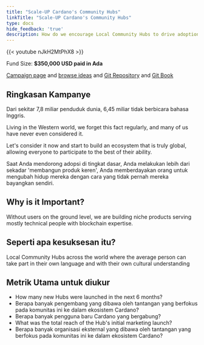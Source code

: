 ```yaml
---
title: "Scale-UP Cardano's Community Hubs"
linkTitle: "Scale-UP Cardano's Community Hubs"
type: docs
hide_feedback: 'true'
description: How do we encourage Local Community Hubs to drive adoption and awareness of Cardano in the next 6 months?
---
```


{{&lt; youtube nJkH2MtPhX8 &gt;}}

Fund Size: **$350,000 USD paid in Ada**

[Campaign page](https://cardano.ideascale.com/a/campaign-home/26244) and [browse ideas](https://cardano.ideascale.com/a/ideas/top/campaign-filter/byids/campaigns/26244/stage/unspecified) and [Git Repository](https://github.com/Catalyst-Challenges/F7-Scale-UP-Cardanos-Community-Hubs) and [Git Book](https://quality-assurance-dao.gitbook.io/catalyst-fund-7-challenges/fund-7/scale-up-cardanos-community-hubs)

## Ringkasan Kampanye

Dari sekitar 7,8 miliar penduduk dunia, 6,45 miliar tidak berbicara bahasa Inggris.

Living in the Western world, we forget this fact regularly, and many of us have never even considered it.

Let's consider it now and start to build an ecosystem that is truly global, allowing everyone to participate to the best of their ability.

Saat Anda mendorong adopsi di tingkat dasar, Anda melakukan lebih dari sekadar 'membangun produk keren', Anda memberdayakan orang untuk mengubah hidup mereka dengan cara yang tidak pernah mereka bayangkan sendiri.

## Why is it Important?

Without users on the ground level, we are building niche products serving mostly technical people with blockchain expertise.

## Seperti apa kesuksesan itu?

Local Community Hubs across the world where the average person can take part in their own language and with their own cultural understanding

## Metrik Utama untuk diukur

- How many new Hubs were launched in the next 6 months?
- Berapa banyak pengembang yang dibawa oleh tantangan yang berfokus pada komunitas ini ke dalam ekosistem Cardano?
- Berapa banyak pengguna baru Cardano yang bergabung?
- What was the total reach of the Hub's initial marketing launch?
- Berapa banyak organisasi eksternal yang dibawa oleh tantangan yang berfokus pada komunitas ini ke dalam ekosistem Cardano?
